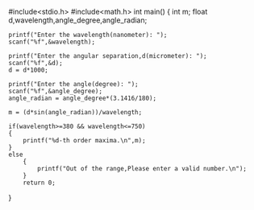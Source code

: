 #include<stdio.h>
#include<math.h>
int main()
{
    int m;
    float d,wavelength,angle_degree,angle_radian;
    
    printf("Enter the wavelength(nanometer): ");
    scanf("%f",&wavelength);

    printf("Enter the angular separation,d(micrometer): ");
    scanf("%f",&d);
    d = d*1000;
    
    printf("Enter the angle(degree): ");
    scanf("%f",&angle_degree);
    angle_radian = angle_degree*(3.1416/180);
    
    m = (d*sin(angle_radian))/wavelength;
    
    if(wavelength>=380 && wavelength<=750)
    {
        printf("%d-th order maxima.\n",m);
    }
    else
        {
            printf("Out of the range,Please enter a valid number.\n");
        }
        return 0;
}
